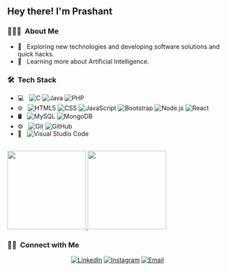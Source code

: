 <h2> Hey there! I'm Prashant</h2>

<h3> 👨🏻‍💻 &nbsp;About Me </h3>

- 🤔 &nbsp; Exploring new technologies and developing software solutions and quick hacks.
- 🌱 &nbsp; Learning more about Artificial Intelligence.

<h3> 🛠 &nbsp;Tech Stack</h3>

- 💻 &nbsp;
  ![C](https://img.shields.io/badge/-C-333333?style=flat&logo=C&logoColor=007396)
  ![Java](https://img.shields.io/badge/-Java-333333?style=flat&logo=Java&logoColor=007396)
  ![PHP](https://img.shields.io/badge/-PHP-333333?style=flat&logo=PHP&logoColor=007396)
- 🌐 &nbsp;
  ![HTML5](https://img.shields.io/badge/-HTML5-333333?style=flat&logo=HTML5)
  ![CSS](https://img.shields.io/badge/-CSS-333333?style=flat&logo=CSS3&logoColor=1572B6)
  ![JavaScript](https://img.shields.io/badge/-JavaScript-333333?style=flat&logo=javascript)
  ![Bootstrap](https://img.shields.io/badge/-Bootstrap-333333?style=flat&logo=bootstrap&logoColor=563D7C)
  ![Node.js](https://img.shields.io/badge/-Node.js-333333?style=flat&logo=node.js)
  ![React](https://img.shields.io/badge/-React-333333?style=flat&logo=react)
- 🛢 &nbsp;
  ![MySQL](https://img.shields.io/badge/-MySQL-333333?style=flat&logo=mysql)
  ![MongoDB](https://img.shields.io/badge/-MongoDB-333333?style=flat&logo=mongodb)
- ⚙️ &nbsp;
  ![Git](https://img.shields.io/badge/-Git-333333?style=flat&logo=git)
  ![GitHub](https://img.shields.io/badge/-GitHub-333333?style=flat&logo=github)
- 🔧 &nbsp;
  ![Visual Studio Code](https://img.shields.io/badge/-Visual%20Studio%20Code-333333?style=flat&logo=visual-studio-code&logoColor=007ACC)

<br/>

<a href="https://github.com/prashantmodi-21">
  <img height="180em" src="https://github-readme-stats.vercel.app/api?username=prashantmodi-21&theme=buefy&show_icons=true" />
  <img height="180em" src="https://github-readme-stats.vercel.app/api/top-langs/?username=prashantmodi-21&theme=buefy&layout=compact" />
</a>

<br/>

<h3> 🤝🏻 &nbsp;Connect with Me </h3>

<p align="center">
<a href="https://www.linkedin.com/in/prashantmodi21/"><img alt="LinkedIn" src="https://img.shields.io/badge/LinkedIn-Prashant%20Modi-blue?style=flat-square&logo=linkedin"></a>
<a href="https://www.instagram.com/prashantmodi_21/"><img alt="Instagram" src="https://img.shields.io/badge/Instagram-prashantmodi_21-pink?style=flat-square&logo=instagram"></a>
<a href="mailto:prashantmodi50
@gmail.com"><img alt="Email" src="https://img.shields.io/badge/Email-prashantmodi50@gmail.com-red?style=flat-square&logo=gmail"></a>
</p>
